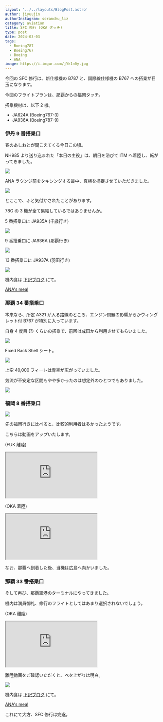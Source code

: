 ```yaml
---
layout: '../../layouts/BlogPost.astro'
author: jiyuujin
authorInstagram: soranchu_liz
category: aviation
title: SFC 修行 (OKA タッチ)
type: post
date: 2024-03-03
tags:
  - Boeing787
  - Boeing767
  - Boeing
  - ANA
image: https://i.imgur.com/jYk1n0y.jpg
---
```


今回の SFC 修行は、新仕様機の B787 と、国際線仕様機の B767 への搭乗が目玉になります。

今回のフライトプランは、那覇からの福岡タッチ。

搭乗機材は、以下 2 機。

- JA624A (Boeing767-3)
- JA936A (Boeing787-9)

### 伊丹 9 番搭乗口

春のあしおとが聞こえてくる今日この頃。

NH985 より送り込まれた「本日の主役」は、朝日を浴びて ITM へ着陸し、転がってきました。

![](/assets/img/20240303/JA936A_1.JPG)

ANA ラウンジ前をタキシングする最中、真横を捕捉させていただきました。

![](/assets/img/20240303/JA936A_2.JPG)

とここで、ふと気付かされたことがあります。

78G の 3 機が全て集結しているではありませんか。

5 番搭乗口に JA935A (千歳行き)

![](/assets/img/20240303/JA935A.JPG)

9 番搭乗口に JA936A (那覇行き)

![](/assets/img/20240303/JA936A_3.JPG)

13 番搭乗口に JA937A (羽田行き)

![](/assets/img/20240303/JA937A.JPG)

機内食は [下記ブログ](https://soratabi.nekohack.me/posts/2024-03-03-ana-meal) にて。

[ANA's meal](https://soratabi.nekohack.me/posts/2024-03-03-ana-meal)

### 那覇 34 番搭乗口

本来なら、所定 A321 が入る路線のところ、エンジン問題の影響からかウィングレット付 B767 が特別に入っています。

自身 4 度目 (?) くらいの搭乗で、前回は成田から利用させてもらいました。

![](/assets/img/20240303/JA624A_1.JPG)

Fixed Back Shell シート。

![](/assets/img/20240303/JA624A_2.JPG)

上空 40,000 フィートは青空が広がっていました。

気流が不安定な区間もやや多かったのは想定外のひとつでもありました。

![](/assets/img/20240303/JA624A_3.JPG)

### 福岡 8 番搭乗口

![](/assets/img/20240303/JA624A_4.JPG)

先の福岡行きに比べると、比較的利用者は多かったようです。

こちらは動画をアップいたします。

(FUK 離陸)

<div class="wrapper">
  <div class="container">
    <iframe src="https://www.youtube.com/embed/5cYR3RbFwsU" class="player" title="Boeing767 音" loading="lazy"></iframe>
  </div>
</div>

(OKA 着陸)

<div class="wrapper">
  <div class="container">
    <iframe src="https://www.youtube.com/embed/smQc50jiS-U" class="player" title="Boeing767 音" loading="lazy"></iframe>
  </div>
</div>

なお、那覇へ到着した後、当機は広島へ向かいました。

### 那覇 33 番搭乗口

そして再び、那覇空港のターミナルにやってきました。

機内は満員御礼、修行のフライトとしてはあまり選択されないでしょう。

(OKA 離陸)

<div class="wrapper">
  <div class="container">
    <iframe src="https://www.youtube.com/embed/fgvRLv1dVeM" class="player" title="Boeing787 音" loading="lazy"></iframe>
  </div>
</div>

離陸動画をご確認いただくと、ベタ上がりは明白。

![](/assets/img/20240303/JA936A_4.JPG)

機内食は [下記ブログ](https://soratabi.nekohack.me/posts/2024-03-03-ana-meal) にて。

[ANA's meal](https://soratabi.nekohack.me/posts/2024-03-03-ana-meal)

これにて大方、SFC 修行は完遂。

